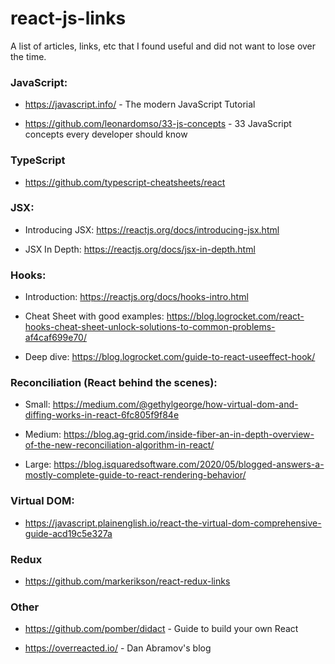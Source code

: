 # react-js-links
A list of articles, links, etc that I found useful and did not want to lose over the time.

### JavaScript:
- https://javascript.info/ - The modern JavaScript Tutorial

- https://github.com/leonardomso/33-js-concepts - 33 JavaScript concepts every developer should know

### TypeScript

- https://github.com/typescript-cheatsheets/react

### JSX:

- Introducing JSX: https://reactjs.org/docs/introducing-jsx.html
	
- JSX In Depth: https://reactjs.org/docs/jsx-in-depth.html


### Hooks:
- Introduction: https://reactjs.org/docs/hooks-intro.html

- Cheat Sheet with good examples: https://blog.logrocket.com/react-hooks-cheat-sheet-unlock-solutions-to-common-problems-af4caf699e70/

- Deep dive: https://blog.logrocket.com/guide-to-react-useeffect-hook/

### Reconciliation (React behind the scenes): 

- Small: https://medium.com/@gethylgeorge/how-virtual-dom-and-diffing-works-in-react-6fc805f9f84e

- Medium: https://blog.ag-grid.com/inside-fiber-an-in-depth-overview-of-the-new-reconciliation-algorithm-in-react/

- Large: https://blog.isquaredsoftware.com/2020/05/blogged-answers-a-mostly-complete-guide-to-react-rendering-behavior/

### Virtual DOM:
- https://javascript.plainenglish.io/react-the-virtual-dom-comprehensive-guide-acd19c5e327a

### Redux
- https://github.com/markerikson/react-redux-links


### Other

- https://github.com/pomber/didact - Guide to build your own React

- https://overreacted.io/ - Dan Abramov's blog
